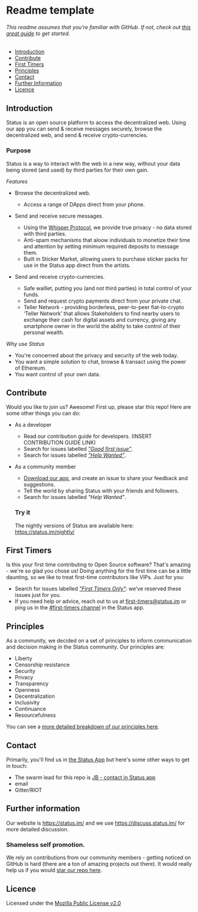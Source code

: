 # Readme template 
###### *This readme assumes that you're familiar with GitHub. If not, check out [this great guide](https://guides.github.com/activities/hello-world/) to get started.*

* [Introduction ](#introduction)
* [Contribute](#contribute)
* [First Timers](#first)
* [Principles](#principles)
* [Contact](#contact)
* [Further Information](#further)
* [Licence](#licence)


## Introduction 
Status is an open source platform to access the decentralized web. Using our app you can send & receive messages securely, browse the decentralized web, and send & receive crypto-currencies. 

### Purpose 
Status is a way to interact with the web in a new way, without your data being stored (and used) by third parties for their own gain. 

*Features*
* Browse the decentralized web.
   * Access a range of DApps direct from your phone. 
* Send and receive secure messages. 
   * Using the [Whisper Protocol](https://github.com/ethereum/wiki/wiki/Whisper), we provide true privacy - no data stored with third parties. 
   * Anti-spam mechanisms that aloow individuals to monetize their time and attention by setting minimum required deposits to message them.
   * Built in Sticker Market, allowing users to purchase sticker packs for use in the Status app direct from the artists. 

* Send and receive crypto-currencies.
  * Safe walllet, putting you (and not third parties) in total control of your funds.
  * Send and request crypto payments direct from your private chat. 
  * Teller Network - providing borderless, peer-to-peer fiat-to-crypto ‘Teller Network’ that allows Stakeholders to find nearby users to exchange their cash for digital assets and currency, giving any smartphone owner in the world the ability to take control of their personal wealth.

*Why use Status*
  * You're concerned about the privacy and security of the web today.
  * You want a simple solution to chat, browse & transact using the power of Ethereum. 
  * You want control of your own data. 

## Contribute
Would you like to join us? Awesome! First up, please star this repo! Here are some other things you can do:
* As a developer
    * Read our contribution guide for developers. (INSERT CONTRIBUTION GUIDE LINK)
    * Search for issues labelled [*"Good first issue"*](https://github.com/status-im/status-react/labels/good%20first%20issue).
    * Search for issues labelled [*"Help Wanted"*](https://github.com/status-im/status-react/labels/help%20wanted).
* As a community member
    * [Download our app](https://status.im/), and create an issue to share your feedback and suggestions. 
    * Tell the world by sharing Status with your friends and followers. 
    * Search for issues labelled *"Help Wanted"*.
    
    ### Try it 
    The nightly versions of Status are available here: https://status.im/nightly/

## First Timers 
Is this your first time contributing to Open Source software? That's amazing - we're so glad you chose us! Doing anything for the first time can be a little daunting, so we like to treat first-time contributors like VIPs. Just for you:
  * Search for issues labelled [*"First Timers Only"*](https://github.com/status-im/status-react/labels/first%20timers%20only): we've reserved these issues just for you. 
  * If you need help or advice, reach out to us at first-timers@status.im or ping us in the [#first-timers channel](https://get.status.im/chat/public/status) in the Status app. 

## Principles
As a community, we decided on a set of principles to inform communication and decision making in the Status community. Our principles are: 

* Liberty
* Censorship resistance
* Security
* Privacy
* Transparency
* Openness
* Decentralization 
* Inclusivity
* Continuance
* Resourcefulness

You can see a [more detailed breakdown of our principles here](https://our.status.im/our-principles/). 

## Contact
Primarily, you'll find us in [the Status App](https://get.status.im/chat/public/status) but here's some other ways to get in touch:
* The swarm lead for this repo is [JB - contact in Status app](https://get.status.im/user/jonathan.stateofus.eth)
* email 
* Gitter/RIOT

## Further information 
Our website is https://status.im/ and we use https://discuss.status.im/ for more detailed discussion.

### Shameless self promotion. 
We rely on contributions from our community members - getting noticed on GitHub is hard (there are a ton of amazing projects out there). It would really help us if you would [star our repo here](https://github.com/status-im/status-react).

## Licence 
Licensed under the [Mozilla Public License v2.0](https://github.com/status-im/status-react/blob/develop/LICENSE.md)



